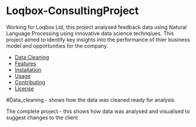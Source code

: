 # Loqbox-ConsultingProject

Working for Loqbox Ltd, this project analysed feedback data using Natural Language Processing using innovative data science technqiues. This project aimed to identify key insights into the performance of thier business model and opportunities for the company.

- [Data Cleaning](#Data_cleaning)
- [Features](#features)
- [Installation](#installation)
- [Usage](#usage)
- [Contributing](#contributing)
- [License](#license)

#Data_cleaning - shows how the data was cleaned ready for analysis

The complete project - this shows how data was analysed and visualised to suggest changes to the client

